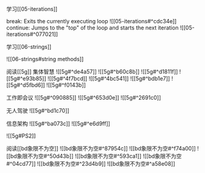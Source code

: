 学习[[05-iterations]]

break: Exits the currently executing loop
![[05-iterations#^cdc34e]]
continue: Jumps to the "top" of the loop and starts the next iteration
![[05-iterations#^077021]]

学习[[06-strings]]

![[06-strings#string methods]]

阅读[[5g]]
集体智慧
![[5g#^de4a57]]
![[5g#^b60c8b]]
![[5g#^d1811f]]
![[5g#^e93b85]]
![[5g#^4f7bcd]]
![[5g#^4bc541]]
![[5g#^bdb1e7]]
![[5g#^d5fbd6]]
![[5g#^f0143b]]

工作即会议
![[5g#^090885]]
![[5g#^653d0e]]
![[5g#^2691c0]]

无人驾驶
![[5g#^bd1c70]]

信息架构
![[5g#^ba073c]]
![[5g#^e6d9ff]]

![[5g#PS2]]

阅读[[bd象限不为空]]
![[bd象限不为空#^87954c]]
![[bd象限不为空#^f74a00]]
![[bd象限不为空#^50d43b]]
![[bd象限不为空#^593ca1]]
![[bd象限不为空#^04cd77]]
![[bd象限不为空#^23d4b9]]
![[bd象限不为空#^a58e08]]